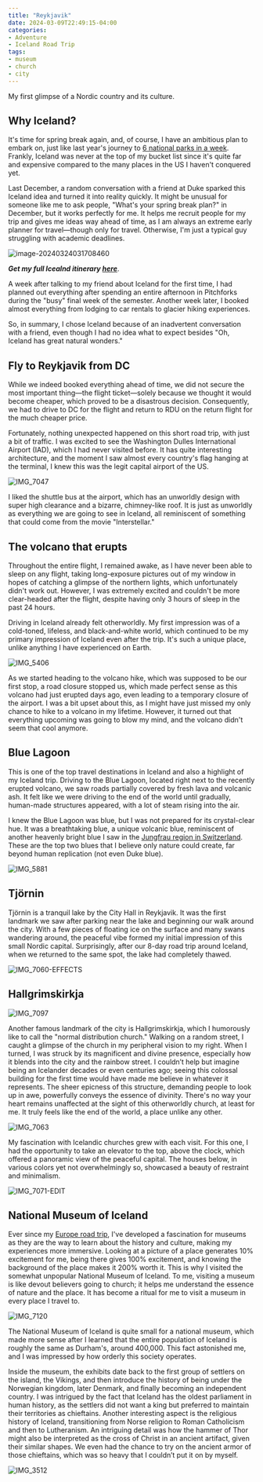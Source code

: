 ```yaml
---
title: "Reykjavik"
date: 2024-03-09T22:49:15-04:00
categories:
- Adventure
- Iceland Road Trip
tags:
- museum
- church
- city
---
```


My first glimpse of a Nordic country and its culture.

## Why Iceland?

It's time for spring break again, and, of course, I have an ambitious plan to embark on, just like last year's journey to [6 national parks in a week](/posts/2023-03-11-zion-national-park.md/). Frankly, Iceland was never at the top of my bucket list since it's quite far and expensive compared to the many places in the US I haven't conquered yet.

Last December, a random conversation with a friend at Duke sparked this Iceland idea and turned it into reality quickly. It might be unusual for someone like me to ask people, "What's your spring break plan?" in December, but it works perfectly for me. It helps me recruit people for my trip and gives me ideas way ahead of time, as I am always an extreme early planner for travel—though only for travel. Otherwise, I'm just a typical guy struggling with academic deadlines.

![image-20240324031708460](image-20240324031708460.png)

***Get my full Icealnd itinerary [here](https://wanderlog.com/view/ykxamngmtu/iceland-itinerary/shared)***.

A week after talking to my friend about Iceland for the first time, I had planned out everything after spending an entire afternoon in Pitchforks during the "busy" final week of the semester. Another week later, I booked almost everything from lodging to car rentals to glacier hiking experiences.

So, in summary, I chose Iceland because of an inadvertent conversation with a friend, even though I had no idea what to expect besides "Oh, Iceland has great natural wonders."

## Fly to Reykjavik from DC

While we indeed booked everything ahead of time, we did not secure the most important thing—the flight ticket—solely because we thought it would become cheaper, which proved to be a disastrous decision. Consequently, we had to drive to DC for the flight and return to RDU on the return flight for the much cheaper price.

Fortunately, nothing unexpected happened on this short road trip, with just a bit of traffic. I was excited to see the Washington Dulles International Airport (IAD), which I had never visited before. It has quite interesting architecture, and the moment I saw almost every country's flag hanging at the terminal, I knew this was the legit capital airport of the US.

![IMG_7047](IMG_7047.jpg)

I liked the shuttle bus at the airport, which has an unworldly design with super high clearance and a bizarre, chimney-like roof. It is just as unworldly as everything we are going to see in Iceland, all reminiscent of something that could come from the movie "Interstellar."

## The volcano that erupts

Throughout the entire flight, I remained awake, as I have never been able to sleep on any flight, taking long-exposure pictures out of my window in hopes of catching a glimpse of the northern lights, which unfortunately didn't work out. However, I was extremely excited and couldn't be more clear-headed after the flight, despite having only 3 hours of sleep in the past 24 hours.

Driving in Iceland already felt otherworldly. My first impression was of a cold-toned, lifeless, and black-and-white world, which continued to be my primary impression of Iceland even after the trip. It's such a unique place, unlike anything I have experienced on Earth.

![IMG_5406](IMG_5406.jpeg)

As we started heading to the volcano hike, which was supposed to be our first stop, a road closure stopped us, which made perfect sense as this volcano had just erupted days ago, even leading to a temporary closure of the airport. I was a bit upset about this, as I might have just missed my only chance to hike to a volcano in my lifetime. However, it turned out that everything upcoming was going to blow my mind, and the volcano didn't seem that cool anymore.

## Blue Lagoon

This is one of the top travel destinations in Iceland and also a highlight of my Iceland trip. Driving to the Blue Lagoon, located right next to the recently erupted volcano, we saw roads partially covered by fresh lava and volcanic ash. It felt like we were driving to the end of the world until gradually, human-made structures appeared, with a lot of steam rising into the air.

I knew the Blue Lagoon was blue, but I was not prepared for its crystal-clear hue. It was a breathtaking blue, a unique volcanic blue, reminiscent of another heavenly bright blue I saw in the [Jungfrau region in Switzerland](/posts/2023-08-23-switzerland-jungfrau-region/#lungern). These are the top two blues that I believe only nature could create, far beyond human replication (not even Duke blue).

![IMG_5881](IMG_5881.jpg)

## Tjörnin

Tjörnin is a tranquil lake by the City Hall in Reykjavik. It was the first landmark we saw after parking near the lake and beginning our walk around the city. With a few pieces of floating ice on the surface and many swans wandering around, the peaceful vibe formed my initial impression of this small Nordic capital. Surprisingly, after our 8-day road trip around Iceland, when we returned to the same spot, the lake had completely thawed.

![IMG_7060-EFFECTS](IMG_7060-EFFECTS.jpg)

## Hallgrimskirkja

![IMG_7097](IMG_7097.jpg)

Another famous landmark of the city is Hallgrimskirkja, which I humorously like to call the "normal distribution church." Walking on a random street, I caught a glimpse of the church in my peripheral vision to my right. When I turned, I was struck by its magnificent and divine presence, especially how it blends into the city and the rainbow street. I couldn’t help but imagine being an Icelander decades or even centuries ago; seeing this colossal building for the first time would have made me believe in whatever it represents. The sheer epicness of this structure, demanding people to look up in awe, powerfully conveys the essence of divinity. There's no way your heart remains unaffected at the sight of this otherworldly church, at least for me. It truly feels like the end of the world, a place unlike any other.

![IMG_7063](IMG_7063.jpg)

My fascination with Icelandic churches grew with each visit. For this one, I had the opportunity to take an elevator to the top, above the clock, which offered a panoramic view of the peaceful capital. The houses below, in various colors yet not overwhelmingly so, showcased a beauty of restraint and minimalism.

![IMG_7071-EDIT](IMG_7071-EDIT.jpg)

## National Museum of Iceland

Ever since my [Europe road trip](/categories/europe-road-trip/), I've developed a fascination for museums as they are the way to learn about the history and culture, making my experiences more immersive. Looking at a picture of a place generates 10% excitement for me, being there gives 100% excitement, and knowing the background of the place makes it 200% worth it. This is why I visited the somewhat unpopular National Museum of Iceland. To me, visiting a museum is like devout believers going to church; it helps me understand the essence of nature and the place. It has become a ritual for me to visit a museum in every place I travel to.

![IMG_7120](IMG_7120.jpg)

The National Museum of Iceland is quite small for a national museum, which made more sense after I learned that the entire population of Iceland is roughly the same as Durham's, around 400,000. This fact astonished me, and I was impressed by how orderly this society operates.

Inside the museum, the exhibits date back to the first group of settlers on the island, the Vikings, and then introduce the history of being under the Norwegian kingdom, later Denmark, and finally becoming an independent country. I was intrigued by the fact that Iceland has the oldest parliament in human history, as the settlers did not want a king but preferred to maintain their territories as chieftains. Another interesting aspect is the religious history of Iceland, transitioning from Norse religion to Roman Catholicism and then to Lutheranism. An intriguing detail was how the hammer of Thor might also be interpreted as the cross of Christ in an ancient artifact, given their similar shapes. We even had the chance to try on the ancient armor of those chieftains, which was so heavy that I couldn’t put it on by myself.

![IMG_3512](IMG_3512.jpg)
